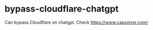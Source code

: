 # bypass-cloudflare-chatgpt
Can bypass Cloudflare on chatgpt. Check https://www.capsolver.com/ 
                                                                                                                                                                                                    
